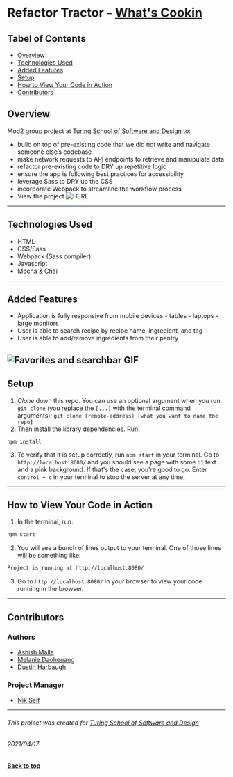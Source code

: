 # Refactor Tractor - [What's Cookin]('https://frontend.turing.io/projects/whats-cookin.html')

## Tabel of Contents
  - [Overview](#overview)
  - [Technologies Used](#technologies-used)
  - [Added Features](#added-features)
  - [Setup](#setup)
  - [How to View Your Code in Action](#how-to-view-your-code-in-action)
  - [Contributors](#contributors)


## Overview
Mod2 group project at [Turing School of Software and Design](https://turing.io/) to:
- build on top of pre-existing code that we did not write and navigate someone else’s codebase
- make network requests to API endpoints to retrieve and manipulate data
- refactor pre-existing code to DRY up repetitive logic
- ensure the app is following best practices for accessibility
- leverage Sass to DRY up the CSS
- incorporate Webpack to streamline the workflow process
- View the project ![HERE]('https://asiisii.github.io/Refactor-Tractor-Cookin/')
---

## Technologies Used
- HTML
- CSS/Sass 
- Webpack (Sass compiler)
- Javascript
- Mocha & Chai
---

## Added Features 
- Application is fully responsive from mobile devices - tables - laptops - large monitors 
- User is able to search recipe by recipe name, ingredient, and tag
- User is able to add/remove ingredients from their pantry

![Favorites and searchbar GIF](https://media.giphy.com/media/xskWxWaJYMdDyF2yGp/giphy.gif)
---

## Setup
1. _Clone_ down this repo. You can use an optional argument when you run `git clone` (you replace the `[...]` with the terminal command arguments): `git clone [remote-address] [what you want to name the repo]`
2. Then install the library dependencies. Run:
```
npm install
```
3. To verify that it is setup correctly, run `npm start` in your terminal. Go to `http://localhost:8080/` and you should see a page with some `h1` text and a pink background. If that's the case, you're good to go. Enter `control + c` in your terminal to stop the server at any time.
---

## How to View Your Code in Action
1. In the terminal, run:
```bash
npm start
```
2. You will see a bunch of lines output to your terminal. One of those lines will be something like:
```bash
Project is running at http://localhost:8080/
```
3. Go to `http://localhost:8080/` in your browser to view your code running in the browser.

---

## Contributors
### Authors
- [Ashish Malla]("https://github.com/asiisii")
- [Melanie Daoheuang]("https://github.com/daomeow)
- [Dustin Harbaugh]("https://github.com/dustin-har)
### Project Manager
- [Nik Seif]("https://github.com/hannahhch")
  
**************************************************************************
###### This project was created for [Turing School of Software and Design](https://turing.io/)
###### 2021/04/17
**[Back to top](#table-of-contents)**
